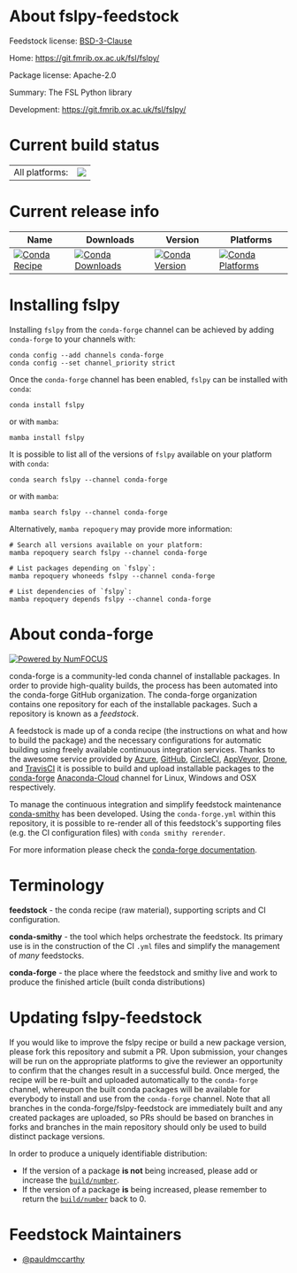 About fslpy-feedstock
=====================

Feedstock license: [BSD-3-Clause](https://github.com/conda-forge/fslpy-feedstock/blob/main/LICENSE.txt)

Home: https://git.fmrib.ox.ac.uk/fsl/fslpy/

Package license: Apache-2.0

Summary: The FSL Python library

Development: https://git.fmrib.ox.ac.uk/fsl/fslpy/

Current build status
====================


<table><tr><td>All platforms:</td>
    <td>
      <a href="https://dev.azure.com/conda-forge/feedstock-builds/_build/latest?definitionId=3889&branchName=main">
        <img src="https://dev.azure.com/conda-forge/feedstock-builds/_apis/build/status/fslpy-feedstock?branchName=main">
      </a>
    </td>
  </tr>
</table>

Current release info
====================

| Name | Downloads | Version | Platforms |
| --- | --- | --- | --- |
| [![Conda Recipe](https://img.shields.io/badge/recipe-fslpy-green.svg)](https://anaconda.org/conda-forge/fslpy) | [![Conda Downloads](https://img.shields.io/conda/dn/conda-forge/fslpy.svg)](https://anaconda.org/conda-forge/fslpy) | [![Conda Version](https://img.shields.io/conda/vn/conda-forge/fslpy.svg)](https://anaconda.org/conda-forge/fslpy) | [![Conda Platforms](https://img.shields.io/conda/pn/conda-forge/fslpy.svg)](https://anaconda.org/conda-forge/fslpy) |

Installing fslpy
================

Installing `fslpy` from the `conda-forge` channel can be achieved by adding `conda-forge` to your channels with:

```
conda config --add channels conda-forge
conda config --set channel_priority strict
```

Once the `conda-forge` channel has been enabled, `fslpy` can be installed with `conda`:

```
conda install fslpy
```

or with `mamba`:

```
mamba install fslpy
```

It is possible to list all of the versions of `fslpy` available on your platform with `conda`:

```
conda search fslpy --channel conda-forge
```

or with `mamba`:

```
mamba search fslpy --channel conda-forge
```

Alternatively, `mamba repoquery` may provide more information:

```
# Search all versions available on your platform:
mamba repoquery search fslpy --channel conda-forge

# List packages depending on `fslpy`:
mamba repoquery whoneeds fslpy --channel conda-forge

# List dependencies of `fslpy`:
mamba repoquery depends fslpy --channel conda-forge
```


About conda-forge
=================

[![Powered by
NumFOCUS](https://img.shields.io/badge/powered%20by-NumFOCUS-orange.svg?style=flat&colorA=E1523D&colorB=007D8A)](https://numfocus.org)

conda-forge is a community-led conda channel of installable packages.
In order to provide high-quality builds, the process has been automated into the
conda-forge GitHub organization. The conda-forge organization contains one repository
for each of the installable packages. Such a repository is known as a *feedstock*.

A feedstock is made up of a conda recipe (the instructions on what and how to build
the package) and the necessary configurations for automatic building using freely
available continuous integration services. Thanks to the awesome service provided by
[Azure](https://azure.microsoft.com/en-us/services/devops/), [GitHub](https://github.com/),
[CircleCI](https://circleci.com/), [AppVeyor](https://www.appveyor.com/),
[Drone](https://cloud.drone.io/welcome), and [TravisCI](https://travis-ci.com/)
it is possible to build and upload installable packages to the
[conda-forge](https://anaconda.org/conda-forge) [Anaconda-Cloud](https://anaconda.org/)
channel for Linux, Windows and OSX respectively.

To manage the continuous integration and simplify feedstock maintenance
[conda-smithy](https://github.com/conda-forge/conda-smithy) has been developed.
Using the ``conda-forge.yml`` within this repository, it is possible to re-render all of
this feedstock's supporting files (e.g. the CI configuration files) with ``conda smithy rerender``.

For more information please check the [conda-forge documentation](https://conda-forge.org/docs/).

Terminology
===========

**feedstock** - the conda recipe (raw material), supporting scripts and CI configuration.

**conda-smithy** - the tool which helps orchestrate the feedstock.
                   Its primary use is in the construction of the CI ``.yml`` files
                   and simplify the management of *many* feedstocks.

**conda-forge** - the place where the feedstock and smithy live and work to
                  produce the finished article (built conda distributions)


Updating fslpy-feedstock
========================

If you would like to improve the fslpy recipe or build a new
package version, please fork this repository and submit a PR. Upon submission,
your changes will be run on the appropriate platforms to give the reviewer an
opportunity to confirm that the changes result in a successful build. Once
merged, the recipe will be re-built and uploaded automatically to the
`conda-forge` channel, whereupon the built conda packages will be available for
everybody to install and use from the `conda-forge` channel.
Note that all branches in the conda-forge/fslpy-feedstock are
immediately built and any created packages are uploaded, so PRs should be based
on branches in forks and branches in the main repository should only be used to
build distinct package versions.

In order to produce a uniquely identifiable distribution:
 * If the version of a package **is not** being increased, please add or increase
   the [``build/number``](https://docs.conda.io/projects/conda-build/en/latest/resources/define-metadata.html#build-number-and-string).
 * If the version of a package **is** being increased, please remember to return
   the [``build/number``](https://docs.conda.io/projects/conda-build/en/latest/resources/define-metadata.html#build-number-and-string)
   back to 0.

Feedstock Maintainers
=====================

* [@pauldmccarthy](https://github.com/pauldmccarthy/)

